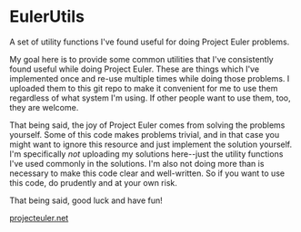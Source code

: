 EulerUtils
==========

A set of utility functions I've found useful for doing Project Euler problems.

My goal here is to provide some common utilities that I've consistently found useful while doing Project Euler. These are things which I've implemented once and re-use multiple times while doing those problems. I uploaded them to this git repo to make it convenient for me to use them regardless of what system I'm using. If other people want to use them, too, they are welcome.

That being said, the joy of Project Euler comes from solving the problems yourself. Some of this code makes problems trivial, and in that case you might want to ignore this resource and just implement the solution yourself. I'm specifically *not* uploading my solutions here--just the utility functions I've used commonly in the solutions. I'm also not doing more than is necessary to make this code clear and well-written. So if you want to use this code, do prudently and at your own risk.

That being said, good luck and have fun!

[projecteuler.net](www.projecteuler.net)

